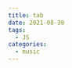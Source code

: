 ```yaml
---
title: tab
date: 2021-08-30
tags:
  - JS
categories:
  - music
---
```


<ClientOnly>
<vexflow :data="`
        tabstave notation=true key=A time=4/4
        notes :q =|: (5/2.5/3.7/4) :8 7-5h6/3 ^3^ 5h6-7/5 ^3^ :q 7V/4 |
        notes :8 t12p7/4 s5s3/4 :8 3s:16:5-7/5 :q p5/4
        text :w, |#segno, ,|, :hd, , #tr
      `" />
</ClientOnly>
